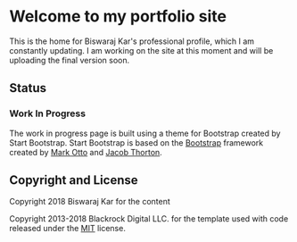 # Welcome to my portfolio site

This is the home for Biswaraj Kar's professional profile, which I am constantly updating.
I am working on the site at this moment and will be uploading the final version soon.

## Status

### Work In Progress
The work in progress page is built using a theme for Bootstrap created by Start Bootstrap.
Start Bootstrap is based on the [Bootstrap](http://getbootstrap.com/) framework created by [Mark Otto](https://twitter.com/mdo) and [Jacob Thorton](https://twitter.com/fat).

## Copyright and License
Copyright 2018 Biswaraj Kar for the content

Copyright 2013-2018 Blackrock Digital LLC. for the template used with code released under the [MIT](https://github.com/BlackrockDigital/startbootstrap-coming-soon/blob/gh-pages/LICENSE) license.
